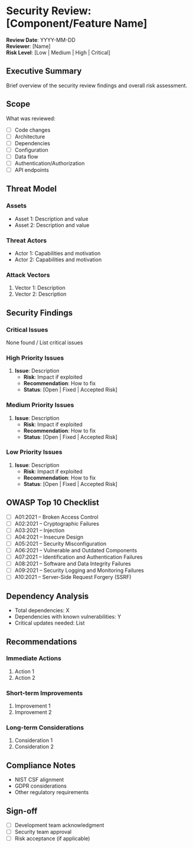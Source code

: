 # Security Review: [Component/Feature Name]

**Review Date**: YYYY-MM-DD\
**Reviewer**: [Name]\
**Risk Level**: [Low | Medium | High | Critical]

## Executive Summary

Brief overview of the security review findings and overall risk assessment.

## Scope

What was reviewed:

- [ ] Code changes
- [ ] Architecture
- [ ] Dependencies
- [ ] Configuration
- [ ] Data flow
- [ ] Authentication/Authorization
- [ ] API endpoints

## Threat Model

### Assets

- Asset 1: Description and value
- Asset 2: Description and value

### Threat Actors

- Actor 1: Capabilities and motivation
- Actor 2: Capabilities and motivation

### Attack Vectors

1. Vector 1: Description
2. Vector 2: Description

## Security Findings

### Critical Issues

None found / List critical issues

### High Priority Issues

1. **Issue**: Description
   - **Risk**: Impact if exploited
   - **Recommendation**: How to fix
   - **Status**: [Open | Fixed | Accepted Risk]

### Medium Priority Issues

1. **Issue**: Description
   - **Risk**: Impact if exploited
   - **Recommendation**: How to fix
   - **Status**: [Open | Fixed | Accepted Risk]

### Low Priority Issues

1. **Issue**: Description
   - **Risk**: Impact if exploited
   - **Recommendation**: How to fix
   - **Status**: [Open | Fixed | Accepted Risk]

## OWASP Top 10 Checklist

- [ ] A01:2021 – Broken Access Control
- [ ] A02:2021 – Cryptographic Failures
- [ ] A03:2021 – Injection
- [ ] A04:2021 – Insecure Design
- [ ] A05:2021 – Security Misconfiguration
- [ ] A06:2021 – Vulnerable and Outdated Components
- [ ] A07:2021 – Identification and Authentication Failures
- [ ] A08:2021 – Software and Data Integrity Failures
- [ ] A09:2021 – Security Logging and Monitoring Failures
- [ ] A10:2021 – Server-Side Request Forgery (SSRF)

## Dependency Analysis

- Total dependencies: X
- Dependencies with known vulnerabilities: Y
- Critical updates needed: List

## Recommendations

### Immediate Actions

1. Action 1
2. Action 2

### Short-term Improvements

1. Improvement 1
2. Improvement 2

### Long-term Considerations

1. Consideration 1
2. Consideration 2

## Compliance Notes

- NIST CSF alignment
- GDPR considerations
- Other regulatory requirements

## Sign-off

- [ ] Development team acknowledgment
- [ ] Security team approval
- [ ] Risk acceptance (if applicable)

